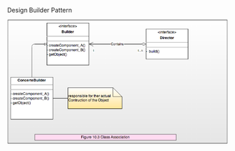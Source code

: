 Design Builder Pattern

![alt tag](https://raw.githubusercontent.com/tomnv/design-pattern/master/BuilderPattern/document/img/10_3.png)
